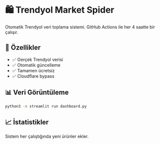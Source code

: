 # 🛍️ Trendyol Market Spider

Otomatik Trendyol veri toplama sistemi. GitHub Actions ile her 4 saatte bir çalışır.

## 🚀 Özellikler
- ✅ Gerçek Trendyol verisi
- ✅ Otomatik güncelleme
- ✅ Tamamen ücretsiz
- ✅ Cloudflare bypass

## 📊 Veri Görüntüleme
```bash
python3 -m streamlit run dashboard.py
```

## 📈 İstatistikler
Sistem her çalıştığında yeni ürünler ekler.
